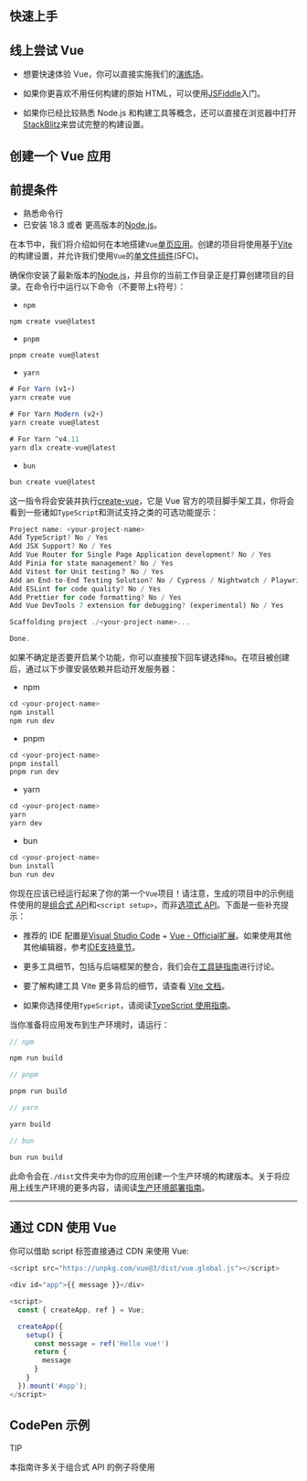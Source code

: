 ## 快速上手

## 线上尝试 Vue

- 想要快速体验 Vue，你可以直接实施我们的[演练场](https://play.vuejs.org/#eNp9kVFLwzAQx7/KeS9TmBuiT6MOVAbqg4oKvuSltLeuM01CcpmF0u/utaXVhzEISe7/vyS/yzV459ziEAlXmITMl47XylDtrGfIaZtGzdAoA5CnnJ5fDHsATxy9GSOAKhQrmD2S1ha+rNf52Wyw2m6RSUaynB6QgKlyOmWSCCDZXa2bprsF2jZZStSrpXGR4XBZ2Zz0rULxFYqVLKfTOEcOmTXbsljsgzVSRw+lMLOVKzX5V8elNUHhasRVmArnz3OvsY80H/VsR9n3EX0f6k5T+OYpkD+Qwsnj1BfEg735eKFa9pMp5FFL9gnznYLVsWMc0u6jyQX7X15P+1R1PSlN8Rk2NZMJY1EdaP/Jfb5CaebDidL/cK8XN2NzsP0F+HSp8w==)。

- 如果你更喜欢不用任何构建的原始 HTML，可以使用[JSFiddle](https://jsfiddle.net/yyx990803/2ke1ab0z/)入门。


- 如果你已经比较熟悉 Node.js 和构建工具等概念，还可以直接在浏览器中打开[StackBlitz](https://stackblitz.com/edit/vitejs-vite-56mcvu8x?file=index.html&terminal=dev)来尝试完整的构建设置。

## 创建一个 Vue 应用

## 前提条件
  - 熟悉命令行
  - 已安装 18.3 或者 更高版本的[Node.js](https://nodejs.org/en)。

在本节中，我们将介绍如何在本地搭建`Vue`[单页应用](https://cn.vuejs.org/guide/extras/ways-of-using-vue#single-page-application-spa)。创建的项目将使用基于[Vite](https://vite.dev/)的构建设置，并允许我们使用`Vue`的[单文件组件](https://cn.vuejs.org/guide/scaling-up/sfc)(SFC)。

确保你安装了最新版本的[Node.js](https://nodejs.org/en)，并且你的当前工作目录正是打算创建项目的目录。在命令行中运行以下命令（不要带上`$`符号）：

- `npm`

`npm create vue@latest`

- `pnpm`

`pnpm create vue@latest`

- `yarn`

```js
# For Yarn (v1+)
yarn create vue

# For Yarn Modern (v2+)
yarn create vue@latest

# For Yarn ^v4.11
yarn dlx create-vue@latest
```

- `bun`

```js
bun create vue@latest
```

这一指令将会安装并执行[create-vue](https://github.com/vuejs/create-vue)，它是 Vue 官方的项目脚手架工具，你将会看到一些诸如`TypeScript`和测试支持之类的可选功能提示：

```js
Project name: <your-project-name>
Add TypeScript? No / Yes
Add JSX Support? No / Yes
Add Vue Router for Single Page Application development? No / Yes
Add Pinia for state management? No / Yes
Add Vitest for Unit testing？ No / Yes
Add an End-to-End Testing Solution? No / Cypress / Nightwatch / Playwright
Add ESLint for code quality? No / Yes
Add Prettier for code formatting? No / Yes
Add Vue DevTools 7 extension for debugging? (experimental) No / Yes

Scaffolding project ./<your-project-name>...

Done.
```
如果不确定是否要开启某个功能，你可以直接按下回车键选择`No`。在项目被创建后，通过以下步骤安装依赖并启动开发服务器：

- npm

```js
cd <your-project-name>
npm install
npm run dev
```

- pnpm

```js
cd <your-project-name>
pnpm install
pnpm run dev
```

- yarn

```js
cd <your-project-name>
yarn
yarn dev
```

- bun

```js
cd <your-project-name>
bun install
bun run dev
```

你现在应该已经运行起来了你的第一个`Vue`项目！请注意，生成的项目中的示例组件使用的是[组合式 API](https://cn.vuejs.org/guide/introduction#composition-api)和`<script setup>`，而非[选项式 API](https://cn.vuejs.org/guide/introduction#options-api)。下面是一些补充提示：

- 推荐的 IDE 配置是[Visual Studio Code](https://code.visualstudio.com/) + [Vue - Official扩展](https://marketplace.visualstudio.com/items?itemName=Vue.volar)。如果使用其他其他编辑器，参考[IDE支持章节](https://cn.vuejs.org/guide/scaling-up/tooling#ide-support)。

- 更多工具细节，包括与后端框架的整合，我们会在[工具链指南](https://cn.vuejs.org/guide/scaling-up/tooling)进行讨论。

- 要了解构建工具 Vite 更多背后的细节，请查看 [Vite 文档](https://cn.vitejs.dev/)。

- 如果你选择使用`TypeScript`，请阅读[TypeScript 使用指南](https://cn.vuejs.org/guide/typescript/overview)。

当你准备将应用发布到生产环境时，请运行：

```js
// npm

npm run build
```

```js
// pnpm

pnpm run build
```

```js
// yarn

yarn build
```

```js
// bun

bun run build
```

此命令会在`./dist`文件夹中为你的应用创建一个生产环境的构建版本。关于将应用上线生产环境的更多内容，请阅读[生产环境部署指南](https://cn.vuejs.org/guide/best-practices/production-deployment)。

-----

## 通过 CDN 使用 Vue

你可以借助 script 标签直接通过  CDN 来使用 Vue:

```js
<script src="https://unpkg.com/vue@3/dist/vue.global.js"></script>

<div id="app">{{ message }}</div>

<script>
  const { createApp, ref } = Vue;

  createApp({
    setup() {
      const message = ref('Hello vue!')
      return {
        message
      }
    }
  }).mount('#app');
</script>
```

## CodePen 示例

TIP

本指南许多关于组合式 API 的例子将使用












